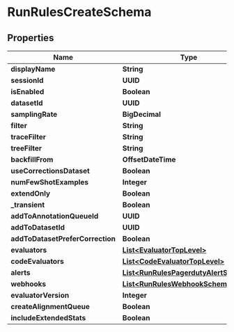 

# RunRulesCreateSchema


## Properties

| Name | Type | Description | Notes |
|------------ | ------------- | ------------- | -------------|
|**displayName** | **String** |  |  |
|**sessionId** | **UUID** |  |  [optional] |
|**isEnabled** | **Boolean** |  |  [optional] |
|**datasetId** | **UUID** |  |  [optional] |
|**samplingRate** | **BigDecimal** |  |  |
|**filter** | **String** |  |  [optional] |
|**traceFilter** | **String** |  |  [optional] |
|**treeFilter** | **String** |  |  [optional] |
|**backfillFrom** | **OffsetDateTime** |  |  [optional] |
|**useCorrectionsDataset** | **Boolean** |  |  [optional] |
|**numFewShotExamples** | **Integer** |  |  [optional] |
|**extendOnly** | **Boolean** |  |  [optional] |
|**_transient** | **Boolean** |  |  [optional] |
|**addToAnnotationQueueId** | **UUID** |  |  [optional] |
|**addToDatasetId** | **UUID** |  |  [optional] |
|**addToDatasetPreferCorrection** | **Boolean** |  |  [optional] |
|**evaluators** | [**List&lt;EvaluatorTopLevel&gt;**](EvaluatorTopLevel.md) |  |  [optional] |
|**codeEvaluators** | [**List&lt;CodeEvaluatorTopLevel&gt;**](CodeEvaluatorTopLevel.md) |  |  [optional] |
|**alerts** | [**List&lt;RunRulesPagerdutyAlertSchema&gt;**](RunRulesPagerdutyAlertSchema.md) |  |  [optional] |
|**webhooks** | [**List&lt;RunRulesWebhookSchema&gt;**](RunRulesWebhookSchema.md) |  |  [optional] |
|**evaluatorVersion** | **Integer** |  |  [optional] |
|**createAlignmentQueue** | **Boolean** |  |  [optional] |
|**includeExtendedStats** | **Boolean** |  |  [optional] |



